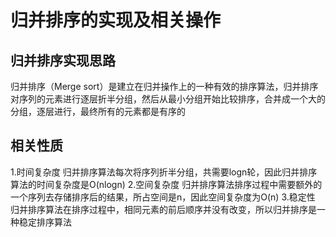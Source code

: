 # 归并排序的实现及相关操作

## 归并排序实现思路
归并排序（Merge sort）是建立在归并操作上的一种有效的排序算法，归并排序对序列的元素进行逐层折半分组，然后从最小分组开始比较排序，合并成一个大的分组，逐层进行，最终所有的元素都是有序的

## 相关性质
1.时间复杂度
归并排序算法每次将序列折半分组，共需要logn轮，因此归并排序算法的时间复杂度是O(nlogn)
2.空间复杂度
归并排序算法排序过程中需要额外的一个序列去存储排序后的结果，所占空间是n，因此空间复杂度为O(n)
3.稳定性
归并排序算法在排序过程中，相同元素的前后顺序并没有改变，所以归并排序是一种稳定排序算法
